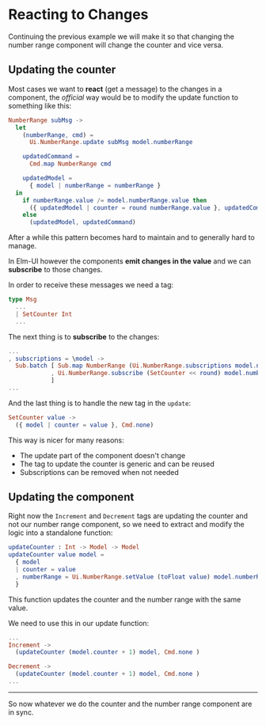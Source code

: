 # Reacting to Changes
Continuing the previous example we will make it so that changing the number range component will change the counter and vice versa.

## Updating the counter
Most cases we want to **react** (get a message) to the changes in a component, the _official_ way would be to modify the update function to something like this:
```elm
NumberRange subMsg ->
  let
    (numberRange, cmd) =
      Ui.NumberRange.update subMsg model.numberRange

    updatedCommand =
      Cmd.map NumberRange cmd

    updatedModel =
      { model | numberRange = numberRange }
  in
    if numberRange.value /= model.numberRange.value then
      ({ updatedModel | counter = round numberRange.value }, updatedCommand)
    else
      (updatedModel, updatedCommand)
```
After a while this pattern becomes hard to maintain and to generally hard to manage.

In Elm-UI however the components **emit changes in the value** and we can **subscribe** to those changes.

In order to receive these messages we need a tag:
```elm
type Msg
  ...
  | SetCounter Int
  ...
```

The next thing is to **subscribe** to the changes:
```elm
...
, subscriptions = \model ->
  Sub.batch [ Sub.map NumberRange (Ui.NumberRange.subscriptions model.numberRange)
            , Ui.NumberRange.subscribe (SetCounter << round) model.numberRange
            ]
...
```

And the last thing is to handle the new tag in the `update`:
```elm
SetCounter value ->
  ({ model | counter = value }, Cmd.none)
```

This way is nicer for many reasons:
  - The update part of the component doesn't change
  - The tag to update the counter is generic and can be reused
  - Subscriptions can be removed when not needed

## Updating the component
Right now the `Increment` and `Decrement` tags are updating the counter and not our number range component, so we need to extract and modify the logic into a standalone function:
```elm
updateCounter : Int -> Model -> Model
updateCounter value model =
  { model
  | counter = value
  , numberRange = Ui.NumberRange.setValue (toFloat value) model.numberRange
  }
```
This function updates the counter and the number range with the same value.

We need to use this in our update function:
```elm
...
Increment ->
  (updateCounter (model.counter + 1) model, Cmd.none )

Decrement ->
  (updateCounter (model.counter + 1) model, Cmd.none )
...
```

-------------------------------------------------------------------------------------

So now whatever we do the counter and the number range component are in sync.
